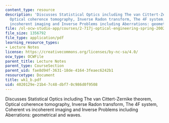 ```yaml
---
content_type: resource
description: 'Discusses Statistical Optics including The van Cittert-Zernike theorem,
  Optical coherence tomography, Inverse Radon transform, The 4F system, Coherent vs
  incoherent imaging and Inverse Problems including Aberrations: geometrical and waves.'
file: /ol-ocw-studio-app/courses/2-717j-optical-engineering-spring-2002/4020129e21b47c48dbf70c986d0f9508_wk1_b.pdf
file_size: 1356792
file_type: application/pdf
learning_resource_types:
- Lecture Notes
license: https://creativecommons.org/licenses/by-nc-sa/4.0/
ocw_type: OCWFile
parent_title: Lecture Notes
parent_type: CourseSection
parent_uid: fae8d94f-3631-18de-4164-3feaec6242b1
resourcetype: Document
title: wk1_b.pdf
uid: 4020129e-21b4-7c48-dbf7-0c986d0f9508
---
```

Discusses Statistical Optics including The van Cittert-Zernike theorem, Optical coherence tomography, Inverse Radon transform, The 4F system, Coherent vs incoherent imaging and Inverse Problems including Aberrations: geometrical and waves.